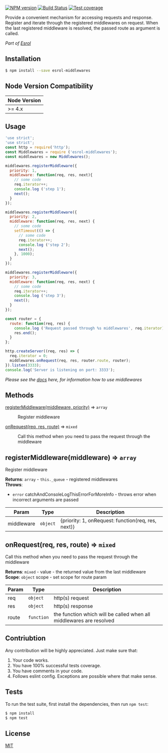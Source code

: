 
[![NPM version][npm-image]][npm-url]
[![Build Status][travis-image]][travis-url]
[![Test coverage][coveralls-image]][coveralls-url]

Provide a convenient mechanism for accessing requests and response. Register and iterate through the registered middlewares on request. When the last registered middleware is resolved, the passed route as argument is called.

*Part of [Esrol](https://github.com/esrol/esrol)*

## Installation

```sh
$ npm install --save esrol-middlewares
```
## Node Version Compatibility

| Node Version |
| ---- |
| >= 4.x |

## Usage

```js
'use strict';
'use strict';
const http = require('http');
const Middlewares = require ('esrol-middlewares');
const middlewares = new Middlewares();

middlewares.registerMiddleware({
  priority: 1,
  middleware: function(req, res, next){
    // some code
    req.iterator++;
    console.log ('step 1');
    next();
  }
});

middlewares.registerMiddleware({
  priority: 2,
  middleware: function(req, res, next) {
    // some code
    setTimeout(() => {
      // some code
      req.iterator++;
      console.log ('step 2');
      next();
    }, 1000);
  }
});

middlewares.registerMiddleware({
  priority: 3,
  middleware: function(req, res, next) {
    // some code
    req.iterator++;
    console.log ('step 3');
    next();
  }
});

const router = {
  route: function(req, res) {
    console.log ('Request passed through %s middlewares', req.iterator);
    res.end();
  }
};

http.createServer((req, res) => {
  req.iterator = 0;
  middlewares.onRequest(req, res, router.route, router);
}).listen(3333);
console.log('Server is listening on port: 3333');

```
_Please see the <a href="https://github.com/esrol/esrol-server-app/wiki/Middlewares" target="_blank">docs</a> here, for information how to use middlewares_

## Methods
<dt><a href="#registerMiddleware">registerMiddleware(middleware, priority)</a> ⇒ <code>array</code></dt>
<dd><p>Register middleware</p>
</dd>
<dt><a href="#onRequest">onRequest(req, res, route)</a> ⇒ <code>mixed</code></dt>
<dd><p>Call this method when you need to pass the request
through the middleware</p>
</dd>
</dl>

<a name="registerMiddleware"></a>
## registerMiddleware(middleware) ⇒ <code>array</code>
Register middleware

**Returns**: <code>array</code> - <code>this._queue</code> - registered middlewares  
**Throws**:

- <code>error</code> catchAndConsoleLogThisErrorForMoreInfo - throws error when
incorrect arguments are passed


| Param | Type | Description |
| --- | --- | --- |
| middleware | <code>object</code> | {priority: 1, onRequest: function(req, res, next)} |

<a name="onRequest"></a>
## onRequest(req, res, route) ⇒ <code>mixed</code>
Call this method when you need to pass the request
through the middleware

**Returns**: <code>mixed</code> - value - the returned value from the last middleware  
**Scope**: <code>object</code> scope - set scope for route param  

| Param | Type | Description |
| --- | --- | --- |
| req | <code>object</code> | http(s) request |
| res | <code>object</code> | http(s) response |
| route | <code>function</code> | the function which will be called when all middlewares are resolved |

## Contriubtion

Any contribution will be highly appreciated. Just make sure that:

1. Your code works.  
2. You have 100% successful tests coverage.  
3. You have comments in your code.  
4. Follows eslint config. Exceptions are possible where that make sense.  


## Tests

  To run the test suite, first install the dependencies, then run `npm test`:

```bash
$ npm install
$ npm test
```

## License

[MIT](LICENSE)


[npm-image]: https://badge.fury.io/js/esrol-middlewares.svg
[npm-url]: https://npmjs.org/package/esrol-middlewares
[travis-image]: https://travis-ci.org/esrol/esrol-middlewares.svg?branch=master
[travis-url]: https://travis-ci.org/esrol/esrol-middlewares
[coveralls-image]: https://coveralls.io/repos/esrol/esrol-middlewares/badge.svg
[coveralls-url]: https://coveralls.io/r/esrol/esrol-middlewares
